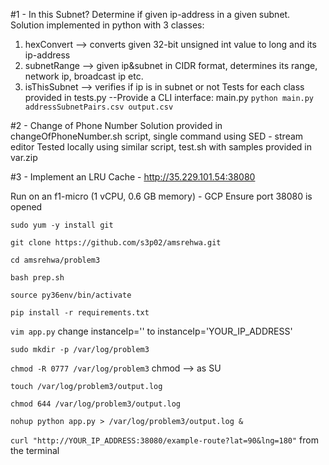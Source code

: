#1 - In this Subnet?
Determine if given ip-address in a given subnet.
Solution implemented in python with 3 classes:
1. hexConvert --> converts given 32-bit unsigned int value to long and its ip-address
2. subnetRange --> given ip&subnet in CIDR format, determines its range, network ip, broadcast ip etc.
3. isThisSubnet --> verifies if ip is in subnet or not
Tests for each class provided in tests.py
--Provide a CLI interface: main.py
```python main.py addressSubnetPairs.csv output.csv```

#2 - Change of Phone Number
Solution provided in changeOfPhoneNumber.sh script, single command using SED - stream editor
Tested locally using similar script, test.sh with samples provided in var.zip

#3 - Implement an LRU Cache - http://35.229.101.54:38080

Run on an f1-micro (1 vCPU, 0.6 GB memory) - GCP
Ensure port 38080 is opened

```sudo yum -y install git```

```git clone https://github.com/s3p02/amsrehwa.git```

```cd amsrehwa/problem3```

```bash prep.sh```

```source py36env/bin/activate```

```pip install -r requirements.txt ```

```vim app.py```
change instanceIp='' to instanceIp='YOUR_IP_ADDRESS'

```sudo mkdir -p /var/log/problem3```

```chmod -R 0777 /var/log/problem3``` chmod -->  as SU


```touch /var/log/problem3/output.log```


```chmod 644 /var/log/problem3/output.log```


```nohup python app.py > /var/log/problem3/output.log &```

```curl "http://YOUR_IP_ADDRESS:38080/example-route?lat=90&lng=180"``` from the terminal